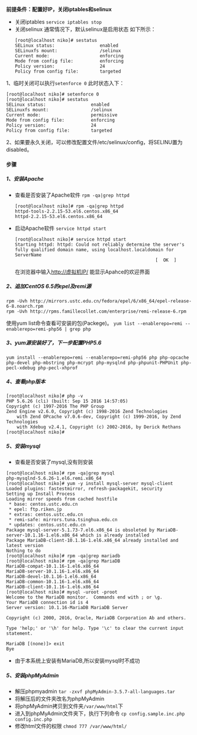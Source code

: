 **前提条件：配置好IP，关闭iptables和selinux**

* 关闭iptables
  `service iptables stop`
* 关闭selinux
  通常情况下，默认selinux是启用状态
  如下所示：
  ```
  [root@localhost niko]# sestatus
  SELinux status:                 enabled
  SELinuxfs mount:                /selinux
  Current mode:                   enforcing
  Mode from config file:          enforcing
  Policy version:                 24
  Policy from config file:        targeted
  ```


1、临时关闭可以执行`setenforce 0`
此时状态入下：

```
[root@localhost niko]# setenforce 0
[root@localhost niko]# sestatus
SELinux status:                 enabled
SELinuxfs mount:                /selinux
Current mode:                   permissive
Mode from config file:          enforcing
Policy version:                 24
Policy from config file:        targeted
```

2、如果要永久关闭，可以修改配置文件\/etc\/selinux\/config，将SELINU置为disabled。

#### 步骤

##### 1、安装Apache

* 查看是否安装了Apache软件
  `rpm -qa|grep httpd`

  ```
  [root@localhost niko]# rpm -qa|grep httpd
  httpd-tools-2.2.15-53.el6.centos.x86_64
  httpd-2.2.15-53.el6.centos.x86_64
  ```

* 启动Apache软件
  `service httpd start`

  ```
  [root@localhost niko]# service httpd start
  Starting httpd: httpd: Could not reliably determine the server's fully qualified domain name, using localhost.localdomain for ServerName
                                                       [  OK  ]
  ```

  在浏览器中输入[http:\/\/虚拟机IP\/](http://虚拟机IP/) 能显示Apahce的欢迎界面


##### 2、追加CentOS 6.5的epel及remi源

```
rpm -Uvh http://mirrors.ustc.edu.cn/fedora/epel/6/x86_64/epel-release-6-8.noarch.rpm
rpm -Uvh http://rpms.famillecollet.com/enterprise/remi-release-6.rpm
```

使用yum list命令查看可安装的包\(Packege\)。
`yum list --enablerepo=remi --enablerepo=remi-php56 | grep php`

##### 3、yum源安装好了，下一步配置PHP5.6

```
yum install --enablerepo=remi --enablerepo=remi-php56 php php-opcache php-devel php-mbstring php-mcrypt php-mysqlnd php-phpunit-PHPUnit php-pecl-xdebug php-pecl-xhprof
```

##### 4、查看php版本

```
[root@localhost niko]# php -v
PHP 5.6.26 (cli) (built: Sep 15 2016 14:57:05) 
Copyright (c) 1997-2016 The PHP Group
Zend Engine v2.6.0, Copyright (c) 1998-2016 Zend Technologies
    with Zend OPcache v7.0.6-dev, Copyright (c) 1999-2016, by Zend Technologies
    with Xdebug v2.4.1, Copyright (c) 2002-2016, by Derick Rethans
[root@localhost niko]# 

```

##### 5、安装mysql

* 查看是否安装了mysql,没有则安装

```
[root@localhost niko]# rpm -qa|grep mysql
php-mysqlnd-5.6.26-1.el6.remi.x86_64
[root@localhost niko]# yum -y install mysql-server mysql-client
Loaded plugins: fastestmirror, refresh-packagekit, security
Setting up Install Process
Loading mirror speeds from cached hostfile
 * base: centos.ustc.edu.cn
 * epel: ftp.riken.jp
 * extras: centos.ustc.edu.cn
 * remi-safe: mirrors.tuna.tsinghua.edu.cn
 * updates: centos.ustc.edu.cn
Package mysql-server-5.1.73-7.el6.x86_64 is obsoleted by MariaDB-server-10.1.16-1.el6.x86_64 which is already installed
Package MariaDB-client-10.1.16-1.el6.x86_64 already installed and latest version
Nothing to do
[root@localhost niko]# rpm -qa|grep mariadb
[root@localhost niko]# rpm -qa|grep MariaDB
MariaDB-compat-10.1.16-1.el6.x86_64
MariaDB-server-10.1.16-1.el6.x86_64
MariaDB-devel-10.1.16-1.el6.x86_64
MariaDB-common-10.1.16-1.el6.x86_64
MariaDB-client-10.1.16-1.el6.x86_64
[root@localhost niko]# mysql -uroot -proot
Welcome to the MariaDB monitor.  Commands end with ; or \g.
Your MariaDB connection id is 4
Server version: 10.1.16-MariaDB MariaDB Server

Copyright (c) 2000, 2016, Oracle, MariaDB Corporation Ab and others.

Type 'help;' or '\h' for help. Type '\c' to clear the current input statement.

MariaDB [(none)]> exit
Bye

```

* 由于本系统上安装有MariaDB,所以安装mysql时不成功

##### 5、安装phpMyAdmin
* 解压phpmyadmin
`tar -zxvf phpMyAdmin-3.5.7-all-languages.tar`
* 将解压后的文件夹改名为phpMyAdmin
* 将phpMyAdmin拷贝到文件夹`/var/www/html`下
* 进入到phpMyAdmin文件夹下，执行下列命令
`cp config.sample.inc.php config.inc.php  `
* 修改html文件的权限
`chmod 777 /var/www/html/`